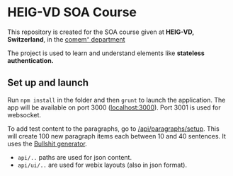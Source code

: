 # HEIG-VD SOA Course

This repository is created for the SOA course given at **HEIG-VD, Switzerland**, in the [comem⁺ department](http://www.comem.ch)

The project is used to learn and understand elements like **stateless authentication.**

## Set up and launch

Run `npm install` in the folder and then `grunt` to launch the application. The app will be available on port 3000 ([localhost:3000](http://localhost:3000)). Port 3001 is used for websocket.

To add test content to the paragraphs, go to [/api/paragraphs/setup](http://localhost:3000/api/paragraphs/setup). This will create 100 new paragraph items each between 10 and 40 sentences. It uses the [Bullshit generator](https://github.com/sebpearce/bullshit).


- `api/..` paths are used for json content.
- `api/ui/..` are used for webix layouts (also in json format).
